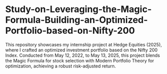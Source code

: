 # Study-on-Leveraging-the-Magic-Formula-Building-an-Optimized-Portfolio-based-on-Nifty-200
This repository showcases my internship project at Hedge Equities (2025), where I crafted an optimized investment portfolio based on the Nifty 200 Index. Conducted from May 12, 2022, to May 13, 2025, this project blends the Magic Formula for stock selection with Modern Portfolio Theory for optimization, achieving a robust risk-adjusted return.
